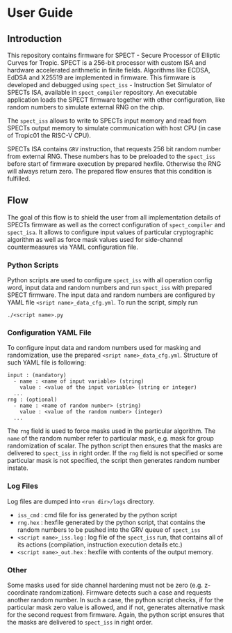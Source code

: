 # User Guide

## Introduction

This repository contains firmware for SPECT - Secure Processor of Elliptic Curves for Tropic. SPECT is a 256-bit processor with custom ISA and hardware accelerated arithmetic in finite fields. Algorithms like ECDSA, EdDSA and X25519 are implemented in firmware. This firmware is developed and debugged using `spect_iss` - Instruction Set Simulator of SPECTs ISA, available in `spect_compiler` repository. An executable application loads the SPECT firmware together with other configuration, like random numbers to simulate external RNG on the chip.

The `spect_iss` allows to write to SPECTs input memory and read from SPECTs output memory to simulate communication with host CPU (in case of Tropic01 the RISC-V CPU).

SPECTs ISA contains `GRV` instruction, that requests 256 bit random number from external RNG. These numbers has to be preloaded to the `spect_iss` before start of firmware execution by prepared hexfile. Otherwise the RNG will always return zero. The prepared flow ensures that this condition is fulfilled.

## Flow

The goal of this flow is to shield the user from all implementation details of SPECTs firmware as well as the correct configuration of `spect_compiler` and `spect_isa`. It allows to configure input values of particular cryptographic algorithm as well as force mask values used for side-channel countermeasures via YAML configuration file.

### Python Scripts

Python scripts are used to configure `spect_iss` with all operation config word, input data and random numbers and run `spect_iss` with prepared SPECT firmware. The input data and random numbers are configured by YAML file `<sript name>_data_cfg.yml`. To run the script, simply run
```
./<script name>.py
```

### Configuration YAML File

To configure input data and random numbers used for masking and randomization, use the prepared `<sript name>_data_cfg.yml`. Structure of such YAML file is following:
```
input : (mandatory)
  - name : <name of input variable> (string)
    value : <value of the input variable> (string or integer)
  ...
rng : (optional)
  - name : <name of random number> (string)
    value : <value of the random number> (integer)
  ...
```

The `rng` field is used to force masks used in the particular algorithm. The `name` of the random number refer to particular mask, e.g. mask for group randomization of scalar. The python script then ensures that the masks are delivered to `spect_iss` in right order. If the `rng` field is not specified or some particular mask is not specified, the script then generates random number instate.

### Log Files

Log files are dumped into `<run dir>/logs` directory.

- `iss_cmd` : cmd file for iss generated by the python script
- `rng.hex` : hexfile generated by the python script, that contains the random numbers to be pushed into the GRV queue of `spect_iss`
- `<script name>_iss.log` : log file of the `spect_iss` run, that contains all of its actions (compilation, instruction execution details etc.)
- `<script name>_out.hex` : hexfile with contents of the output memory.

### Other

Some masks used for side channel hardening must not be zero (e.g. z-coordinate randomization). Firmware detects such a case and requests another random number. In such a case, the python script checks, if for the particular mask zero value is allowed, and if not, generates alternative mask for the second request from firmware. Again, the python script ensures that the masks are delivered to `spect_iss` in right order.
